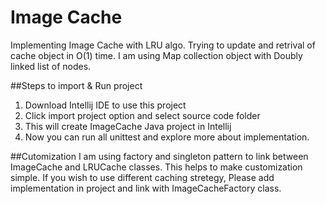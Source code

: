 # Image Cache
Implementing Image Cache with LRU algo. Trying to update and retrival of cache object in O(1) time. I am using Map collection object with Doubly linked list of nodes.

##Steps to import & Run project
1. Download Intellij IDE to use this project
2. Click import project option and select source code folder
3. This will create ImageCache Java project in Intellij
4. Now you can run all unittest and explore more about implementation.

##Cutomization
I am using factory and singleton pattern to link between ImageCache and LRUCache classes. This helps to make customization simple. If you wish to use different caching stretegy, Please add implementation in project and link with ImageCacheFactory class.
